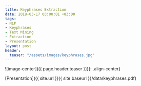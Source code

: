 ```yaml
---
title: Keyphrases Extraction
date: 2018-03-17 03:00:01 +03:00
tags:
- NLP
- Keyphrases
- Text Mining
- Extraction
- Presentation
layout: post
header:
  teaser: "/assets/images/keyphrases.jpg"
---
```


![image-center]({{ page.header.teaser }}){: .align-center}

[Presentation]({{ site.url }}{{ site.baseurl }}/data/keyphrases.pdf)
